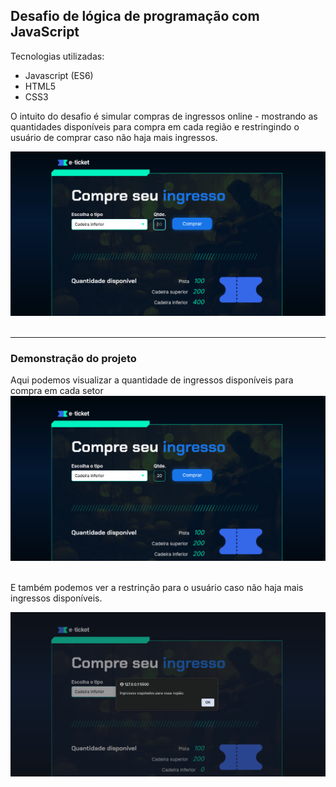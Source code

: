 ## Desafio de lógica de programação com JavaScript

Tecnologias utilizadas: 
* Javascript (ES6) 
* HTML5
* CSS3

O intuito do desafio é simular compras de ingressos online - mostrando as quantidades disponíveis para compra em cada região e restringindo o usuário 
de comprar caso não haja mais ingressos.

![Preview do projeto estudando lógica de programação](assets/preview-do-projeto.png)
<br>
<br>
<hr>

### Demonstração do projeto

Aqui podemos visualizar a quantidade de ingressos disponíveis para compra em cada setor
<br>
![Preview do projeto estudando lógica de programação](assets/preview-do-projeto-2.png)

<br> 
E também podemos ver a restrinção para o usuário caso não haja mais ingressos disponíveis. 

![Preview do projeto estudando lógica de programação](assets/preview-do-projeto-3.png)

